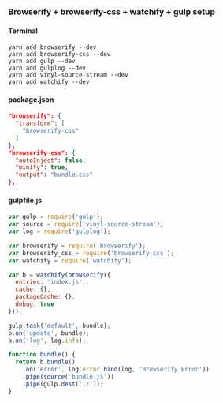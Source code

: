---
---

### Browserify + browserify-css + watchify + gulp setup
#### Terminal
```shell
yarn add browserify --dev
yarn add browserify-css --dev
yarn add gulp --dev
yarn add gulplog --dev
yarn add vinyl-source-stream --dev
yarn add watchify --dev
```

#### package.json
```json
"browserify": {
  "transform": [
    "browserify-css"
  ]
},
"browserify-css": {
  "autoInject": false,
  "minify": true,
  "output": "bundle.css"
},
```

#### gulpfile.js
```javascript
var gulp = require('gulp');
var source = require('vinyl-source-stream');
var log = require('gulplog');

var browserify = require('browserify');
var browserify_css = require('browserify-css');
var watchify = require('watchify');

var b = watchify(browserify({
  entries: 'index.js',
  cache: {},
  packageCache: {},
  debug: true
}));

gulp.task('default', bundle);
b.on('update', bundle);
b.on('log', log.info);

function bundle() {
  return b.bundle()
    .on('error', log.error.bind(log, 'Browserify Error'))
    .pipe(source('bundle.js'))
    .pipe(gulp.dest('./'));
}
```
